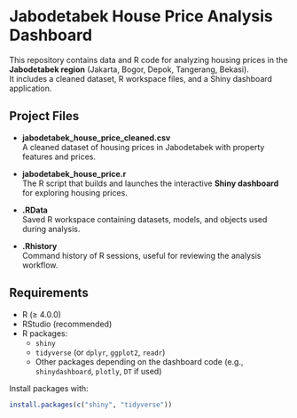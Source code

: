 # Jabodetabek House Price Analysis Dashboard

This repository contains data and R code for analyzing housing prices in the **Jabodetabek region** (Jakarta, Bogor, Depok, Tangerang, Bekasi).  
It includes a cleaned dataset, R workspace files, and a Shiny dashboard application.

## Project Files

- **jabodetabek_house_price_cleaned.csv**  
  A cleaned dataset of housing prices in Jabodetabek with property features and prices.

- **jabodetabek_house_price.r**  
  The R script that builds and launches the interactive **Shiny dashboard** for exploring housing prices.

- **.RData**  
  Saved R workspace containing datasets, models, and objects used during analysis.

- **.Rhistory**  
  Command history of R sessions, useful for reviewing the analysis workflow.

## Requirements

- R (≥ 4.0.0)  
- RStudio (recommended)  
- R packages:  
  - `shiny`  
  - `tidyverse` (or `dplyr`, `ggplot2`, `readr`)  
  - Other packages depending on the dashboard code (e.g., `shinydashboard`, `plotly`, `DT` if used)

Install packages with:
```r
install.packages(c("shiny", "tidyverse"))

